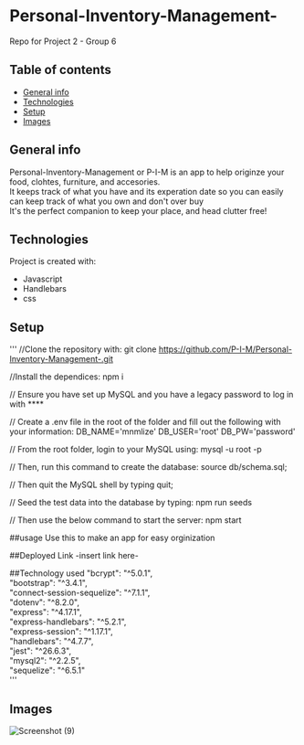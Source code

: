 # Personal-Inventory-Management-
Repo for Project 2 - Group 6

## Table of contents
* [General info](#general-info)
* [Technologies](#technologies)
* [Setup](#setup)
* [Images](#images)

## General info
Personal-Inventory-Management or P-I-M is an app to help originze your food, clohtes, furniture, and accesories. <br>
It keeps track of what you have and its experation date so you can easily can keep track of what you own and don't over buy <br>
It's the perfect companion to keep your place, and head clutter free!
	
## Technologies
Project is created with:
* Javascript
* Handlebars
* css
	
## Setup
'''
//Clone the repository with:
git clone https://github.com/P-I-M/Personal-Inventory-Management-.git

//Install the dependices:
npm i

// Ensure you have set up MySQL and you have a legacy password to log in with ****

// Create a .env file in the root of the folder and fill out the following with your information:
DB_NAME='mnmlize'
DB_USER='root'
DB_PW='password'

// From the root folder, login to your MySQL using:
mysql -u root -p

// Then, run this command to create the database:
source db/schema.sql;

// Then quit the MySQL shell by typing
quit;

// Seed the test data into the database by typing:
npm run seeds

// Then use the below command to start the server:
npm start


##usage 
Use this to make an app for easy orginization 

##Deployed Link
-insert link here-

##Technology used
    "bcrypt": "^5.0.1", <br>
    "bootstrap": "^3.4.1", <br>
    "connect-session-sequelize": "^7.1.1", <br>
    "dotenv": "^8.2.0", <br>
    "express": "^4.17.1", <br>
    "express-handlebars": "^5.2.1", <br>
    "express-session": "^1.17.1", <br>
    "handlebars": "^4.7.7", <br>
    "jest": "^26.6.3", <br>
    "mysql2": "^2.2.5", <br>
    "sequelize": "^6.5.1" <br>
    '''
 
## Images
![Screenshot (9)](https://user-images.githubusercontent.com/40303668/112070514-351c0d80-8b44-11eb-9073-d1f3ef1a7870.png)


